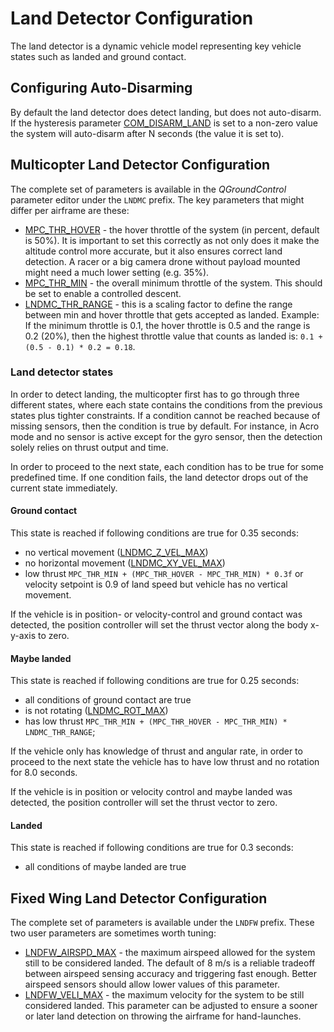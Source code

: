 # Land Detector Configuration

The land detector is a dynamic vehicle model representing key vehicle states such as landed and ground contact.

## Configuring Auto-Disarming

By default the land detector does detect landing, but does not auto-disarm. If the hysteresis parameter [COM_DISARM_LAND](../advanced/parameter_reference.md#COM_DISARM_LAND) is set to a non-zero value the system will auto-disarm after N seconds \(the value it is set to\).

## Multicopter Land Detector Configuration

The complete set of parameters is available in the *QGroundControl* parameter editor under the `LNDMC` prefix. The key parameters that might differ per airframe are these:

* [MPC_THR_HOVER](../advanced/parameter_reference.md#MPC_THR_HOVER) - the hover throttle of the system \(in percent, default is 50%\). It is important to set this correctly as not only does it make the altitude control more accurate, but it also ensures correct land detection. A racer or a big camera drone without payload mounted might need a much lower setting \(e.g. 35%\).
* [MPC_THR_MIN](../advanced/parameter_reference.md#MPC_THR_MIN) - the overall minimum throttle of the system. This should be set to enable a controlled descent.
* [LNDMC_THR_RANGE](../advanced/parameter_reference.md#LNDMC_THR_RANGE) - this is a scaling factor to define the range between min and hover throttle that gets accepted as landed. Example: If the minimum throttle is 0.1, the hover throttle is 0.5 and the range is 0.2 \(20%\), then the highest throttle value that counts as landed is: `0.1 + (0.5 - 0.1) * 0.2 = 0.18`.

### Land detector states

In order to detect landing, the multicopter first has to go through three different states, where each state contains the conditions from the previous states plus tighter constraints. If a condition cannot be reached because of missing sensors, then the condition is true by default. For instance, in Acro mode and no sensor is active except for the gyro sensor, then the detection solely relies on thrust output and time.

In order to proceed to the next state, each condition has to be true for some predefined time. If one condition fails, the land detector drops out of the current state immediately.

#### Ground contact

This state is reached if following conditions are true for 0.35 seconds:

* no vertical movement ([LNDMC_Z_VEL_MAX](../advanced/parameter_reference.md#LNDMC_Z_VEL_MAX))
* no horizontal movement ([LNDMC_XY_VEL_MAX](../advanced/parameter_reference.md#LNDMC_XY_VEL_MAX))
* low thrust `MPC_THR_MIN + (MPC_THR_HOVER - MPC_THR_MIN) * 0.3f` or velocity setpoint is 0.9 of land speed but vehicle has no vertical movement.

If the vehicle is in position- or velocity-control and ground contact was detected, the position controller will set the thrust vector along the body x-y-axis to zero.

#### Maybe landed

This state is reached if following conditions are true for 0.25 seconds:

* all conditions of ground contact are true
* is not rotating ([LNDMC_ROT_MAX](../advanced/parameter_reference.md#LNDMC_ROT_MAX))
* has low thrust `MPC_THR_MIN + (MPC_THR_HOVER - MPC_THR_MIN) * LNDMC_THR_RANGE`; 

If the vehicle only has knowledge of thrust and angular rate, in order to proceed to the next state the vehicle has to have low thrust and no rotation for 8.0 seconds.

If the vehicle is in position or velocity control and maybe landed was detected, the position controller will set the thrust vector to zero.

#### Landed

This state is reached if following conditions are true for 0.3 seconds:

* all conditions of maybe landed are true

## Fixed Wing Land Detector Configuration

The complete set of parameters is available under the `LNDFW` prefix. These two user parameters are sometimes worth tuning:

* [LNDFW_AIRSPD_MAX](../advanced/parameter_reference.md#LNDFW_AIRSPD_MAX) - the maximum airspeed allowed for the system still to be considered landed. The default of 8 m/s is a reliable tradeoff between airspeed sensing accuracy and triggering fast enough. Better airspeed sensors should allow lower values of this parameter.
* [LNDFW_VELI_MAX](../advanced/parameter_reference.md#LNDFW_VELI_MAX) - the maximum velocity for the system to be still considered landed. This parameter can be adjusted to ensure a sooner or later land detection on throwing the airframe for hand-launches.